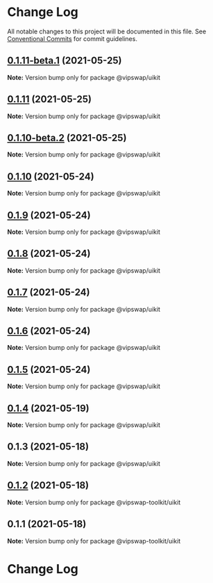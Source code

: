 # Change Log

All notable changes to this project will be documented in this file.
See [Conventional Commits](https://conventionalcommits.org) for commit guidelines.

## [0.1.11-beta.1](https://github.com/VipSwap/vipswap-toolkit/tree/master/packages/uikit/compare/@vipswap/uikit@0.1.11...@vipswap/uikit@0.1.11-beta.1) (2021-05-25)

**Note:** Version bump only for package @vipswap/uikit





## [0.1.11](https://github.com/VipSwap/vipswap-toolkit/tree/master/packages/uikit/compare/@vipswap/uikit@0.1.10-beta.2...@vipswap/uikit@0.1.11) (2021-05-25)

**Note:** Version bump only for package @vipswap/uikit





## [0.1.10-beta.2](https://github.com/VipSwap/vipswap-toolkit/tree/master/packages/uikit/compare/@vipswap/uikit@0.1.10...@vipswap/uikit@0.1.10-beta.2) (2021-05-25)

**Note:** Version bump only for package @vipswap/uikit





## [0.1.10](https://github.com/VipSwap/vipswap-toolkit/tree/master/packages/uikit/compare/@vipswap/uikit@0.1.9...@vipswap/uikit@0.1.10) (2021-05-24)

**Note:** Version bump only for package @vipswap/uikit





## [0.1.9](https://github.com/VipSwap/vipswap-toolkit/tree/master/packages/uikit/compare/@vipswap/uikit@0.1.8...@vipswap/uikit@0.1.9) (2021-05-24)

**Note:** Version bump only for package @vipswap/uikit





## [0.1.8](https://github.com/VipSwap/vipswap-toolkit/tree/master/packages/uikit/compare/@vipswap/uikit@0.1.7...@vipswap/uikit@0.1.8) (2021-05-24)

**Note:** Version bump only for package @vipswap/uikit





## [0.1.7](https://github.com/VipSwap/vipswap-toolkit/tree/master/packages/uikit/compare/@vipswap/uikit@0.1.6...@vipswap/uikit@0.1.7) (2021-05-24)

**Note:** Version bump only for package @vipswap/uikit





## [0.1.6](https://github.com/VipSwap/vipswap-toolkit/tree/master/packages/uikit/compare/@vipswap/uikit@0.1.5...@vipswap/uikit@0.1.6) (2021-05-24)

**Note:** Version bump only for package @vipswap/uikit





## [0.1.5](https://github.com/VipSwap/vipswap-toolkit/tree/master/packages/uikit/compare/@vipswap/uikit@0.1.4...@vipswap/uikit@0.1.5) (2021-05-24)

**Note:** Version bump only for package @vipswap/uikit





## [0.1.4](https://github.com/VipSwap/vipswap-toolkit/tree/master/packages/uikit/compare/@vipswap/uikit@0.1.3...@vipswap/uikit@0.1.4) (2021-05-19)

**Note:** Version bump only for package @vipswap/uikit





## 0.1.3 (2021-05-18)

**Note:** Version bump only for package @vipswap/uikit





## [0.1.2](https://github.com/VipSwap/vipswap-toolkit/tree/master/packages/uikit/compare/@vipswap-toolkit/uikit@0.1.1...@vipswap-toolkit/uikit@0.1.2) (2021-05-18)

**Note:** Version bump only for package @vipswap-toolkit/uikit





## 0.1.1 (2021-05-18)

**Note:** Version bump only for package @vipswap-toolkit/uikit





# Change Log
